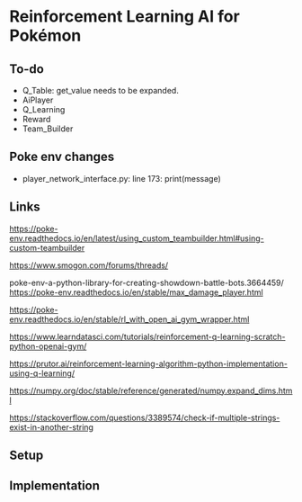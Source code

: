 # Reinforcement Learning AI for Pokémon

## To-do
* Q_Table: get_value needs to be expanded.
* AiPlayer
* Q_Learning
* Reward
* Team_Builder


## Poke env changes

* player_network_interface.py: line 173: print(message)

## Links

https://poke-env.readthedocs.io/en/latest/using_custom_teambuilder.html#using-custom-teambuilder

https://www.smogon.com/forums/threads/

poke-env-a-python-library-for-creating-showdown-battle-bots.3664459/
https://poke-env.readthedocs.io/en/stable/max_damage_player.html

https://poke-env.readthedocs.io/en/stable/rl_with_open_ai_gym_wrapper.html

https://www.learndatasci.com/tutorials/reinforcement-q-learning-scratch-python-openai-gym/

https://prutor.ai/reinforcement-learning-algorithm-python-implementation-using-q-learning/

https://numpy.org/doc/stable/reference/generated/numpy.expand_dims.html

https://stackoverflow.com/questions/3389574/check-if-multiple-strings-exist-in-another-string

## Setup

## Implementation
